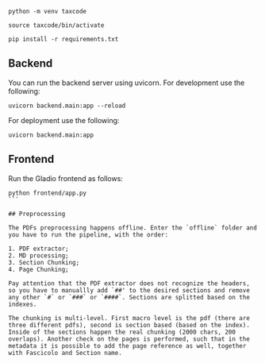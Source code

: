 ```
python -m venv taxcode
```

```
source taxcode/bin/activate
```

```
pip install -r requirements.txt
```

## Backend

You can run the backend server using uvicorn. 
For development use the following:   
```
uvicorn backend.main:app --reload
```

For deployment use the following:
```
uvicorn backend.main:app
```

## Frontend
Run the Gladio frontend as follows:
````
python frontend/app.py
```

## Preprocessing

The PDFs preprocessing happens offline. Enter the `offline` folder and you have to run the pipeline, with the order:

1. PDF extractor;  
2. MD processing;   
3. Section Chunking;   
4. Page Chunking;    

Pay attention that the PDF extractor does not recognize the headers, so you have to manuallly add `##' to the desired sections and remove any other `#` or `###` or `####`. Sections are splitted based on the indexes.

The chunking is multi-level. First macro level is the pdf (there are three different pdfs), second is section based (based on the index). Inside of the sections happen the real chunking (2000 chars, 200 overlaps). Another check on the pages is performed, such that in the metadata it is possible to add the page reference as well, together with Fascicolo and Section name.